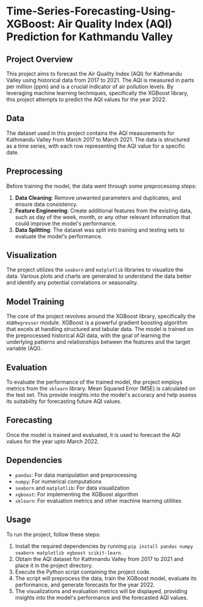 # Time-Series-Forecasting-Using-XGBoost: Air Quality Index (AQI) Prediction for Kathmandu Valley

## Project Overview

This project aims to forecast the Air Quality Index (AQI) for Kathmandu Valley using historical data from 2017 to 2021. The AQI is measured in parts per million (ppm) and is a crucial indicator of air pollution levels. By leveraging machine learning techniques, specifically the XGBoost library, this project attempts to predict the AQI values for the year 2022.

## Data

The dataset used in this project contains the AQI measurements for Kathmandu Valley from March 2017 to March 2021. The data is structured as a time series, with each row representing the AQI value for a specific date.

## Preprocessing

Before training the model, the data went through some preprocessing steps:

1. **Data Cleaning**: Remove unwanted parameters and duplicates, and ensure data consistency.
2. **Feature Engineering**: Create additional features from the existing data, such as day of the week, month, or any other relevant information that could improve the model's performance.
3. **Data Splitting**: The dataset was split into training and testing sets to evaluate the model's performance.

## Visualization

The project utilizes the `seaborn` and `matplotlib` libraries to visualize the data. Various plots and charts are generated to understand the data better and identify any potential correlations or seasonality.

## Model Training

The core of the project revolves around the XGBoost library, specifically the `XGBRegressor` module. XGBoost is a powerful gradient boosting algorithm that excels at handling structured and tabular data. The model is trained on the preprocessed historical AQI data, with the goal of learning the underlying patterns and relationships between the features and the target variable (AQI).

## Evaluation

To evaluate the performance of the trained model, the project employs metrics from the `sklearn` library.  Mean Squared Error (MSE) is calculated on the test set. This provide insights into the model's accuracy and help assess its suitability for forecasting future AQI values.

## Forecasting

Once the model is trained and evaluated, it is used to forecast the AQI values for the year upto March 2022.

## Dependencies

- `pandas`: For data manipulation and preprocessing
- `numpy`: For numerical computations
- `seaborn` and `matplotlib`: For data visualization
- `xgboost`: For implementing the XGBoost algorithm
- `sklearn`: For evaluation metrics and other machine learning utilities

## Usage

To run the project, follow these steps:

1. Install the required dependencies by running `pip install pandas numpy seaborn matplotlib xgboost scikit-learn`.
2. Obtain the AQI dataset for Kathmandu Valley from 2017 to 2021 and place it in the project directory.
3. Execute the Python script containing the project code.
4. The script will preprocess the data, train the XGBoost model, evaluate its performance, and generate forecasts for the year 2022.
5. The visualizations and evaluation metrics will be displayed, providing insights into the model's performance and the forecasted AQI values.
